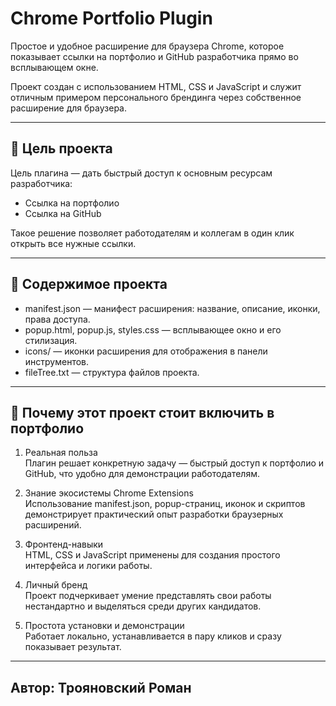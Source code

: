 # Chrome Portfolio Plugin

Простое и удобное расширение для браузера Chrome, которое показывает ссылки на портфолио и GitHub разработчика прямо во всплывающем окне.  

Проект создан с использованием HTML, CSS и JavaScript и служит отличным примером персонального брендинга через собственное расширение для браузера.

---

## 🎯 Цель проекта

Цель плагина — дать быстрый доступ к основным ресурсам разработчика:
- Ссылка на портфолио
- Ссылка на GitHub

Такое решение позволяет работодателям и коллегам в один клик открыть все нужные ссылки.

---

## 📂 Содержимое проекта

- manifest.json — манифест расширения: название, описание, иконки, права доступа.
- popup.html, popup.js, styles.css — всплывающее окно и его стилизация.
- icons/ — иконки расширения для отображения в панели инструментов.
- fileTree.txt — структура файлов проекта.

---

## 🚀 Почему этот проект стоит включить в портфолио

1. Реальная польза  
   Плагин решает конкретную задачу — быстрый доступ к портфолио и GitHub, что удобно для демонстрации работодателям.  

2. Знание экосистемы Chrome Extensions  
   Использование manifest.json, popup-страниц, иконок и скриптов демонстрирует практический опыт разработки браузерных расширений.  

3. Фронтенд-навыки  
   HTML, CSS и JavaScript применены для создания простого интерфейса и логики работы.  

4. Личный бренд  
   Проект подчеркивает умение представлять свои работы нестандартно и выделяться среди других кандидатов.  

5. Простота установки и демонстрации  
   Работает локально, устанавливается в пару кликов и сразу показывает результат.

---

## Автор: Трояновский Роман